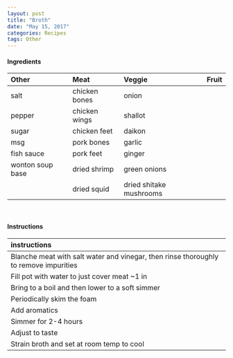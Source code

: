 ```yaml
---
layout: post
title: "Broth"
date: "May 15, 2017"
categories: Recipes
tags: Other
---
```









#### Ingredients

<table class = "presenttab">
 <thead>
  <tr>
   <th style="text-align:left;"> Other </th>
   <th style="text-align:left;"> Meat </th>
   <th style="text-align:left;"> Veggie </th>
   <th style="text-align:left;"> Fruit </th>
  </tr>
 </thead>
<tbody>
  <tr>
   <td style="text-align:left;"> salt </td>
   <td style="text-align:left;"> chicken bones </td>
   <td style="text-align:left;"> onion </td>
   <td style="text-align:left;">  </td>
  </tr>
  <tr>
   <td style="text-align:left;"> pepper </td>
   <td style="text-align:left;"> chicken wings </td>
   <td style="text-align:left;"> shallot </td>
   <td style="text-align:left;">  </td>
  </tr>
  <tr>
   <td style="text-align:left;"> sugar </td>
   <td style="text-align:left;"> chicken feet </td>
   <td style="text-align:left;"> daikon </td>
   <td style="text-align:left;">  </td>
  </tr>
  <tr>
   <td style="text-align:left;"> msg </td>
   <td style="text-align:left;"> pork bones </td>
   <td style="text-align:left;"> garlic </td>
   <td style="text-align:left;">  </td>
  </tr>
  <tr>
   <td style="text-align:left;"> fish sauce </td>
   <td style="text-align:left;"> pork feet </td>
   <td style="text-align:left;"> ginger </td>
   <td style="text-align:left;">  </td>
  </tr>
  <tr>
   <td style="text-align:left;"> wonton soup base </td>
   <td style="text-align:left;"> dried shrimp </td>
   <td style="text-align:left;"> green onions </td>
   <td style="text-align:left;">  </td>
  </tr>
  <tr>
   <td style="text-align:left;">  </td>
   <td style="text-align:left;"> dried squid </td>
   <td style="text-align:left;"> dried shitake mushrooms </td>
   <td style="text-align:left;">  </td>
  </tr>
</tbody>
</table>

<br>

#### Instructions

<table class = "presenttabnoh">
 <thead>
  <tr>
   <th style="text-align:left;"> instructions </th>
  </tr>
 </thead>
<tbody>
  <tr>
   <td style="text-align:left;"> Blanche meat with salt water and vinegar, then rinse thoroughly to remove impurities </td>
  </tr>
  <tr>
   <td style="text-align:left;"> Fill pot with water to just cover meat ~1 in </td>
  </tr>
  <tr>
   <td style="text-align:left;"> Bring to a boil and then lower to a soft simmer </td>
  </tr>
  <tr>
   <td style="text-align:left;"> Periodically skim the foam </td>
  </tr>
  <tr>
   <td style="text-align:left;"> Add aromatics </td>
  </tr>
  <tr>
   <td style="text-align:left;"> Simmer for 2-4 hours </td>
  </tr>
  <tr>
   <td style="text-align:left;"> Adjust to taste </td>
  </tr>
  <tr>
   <td style="text-align:left;"> Strain broth and set at room temp to cool </td>
  </tr>
</tbody>
</table>

